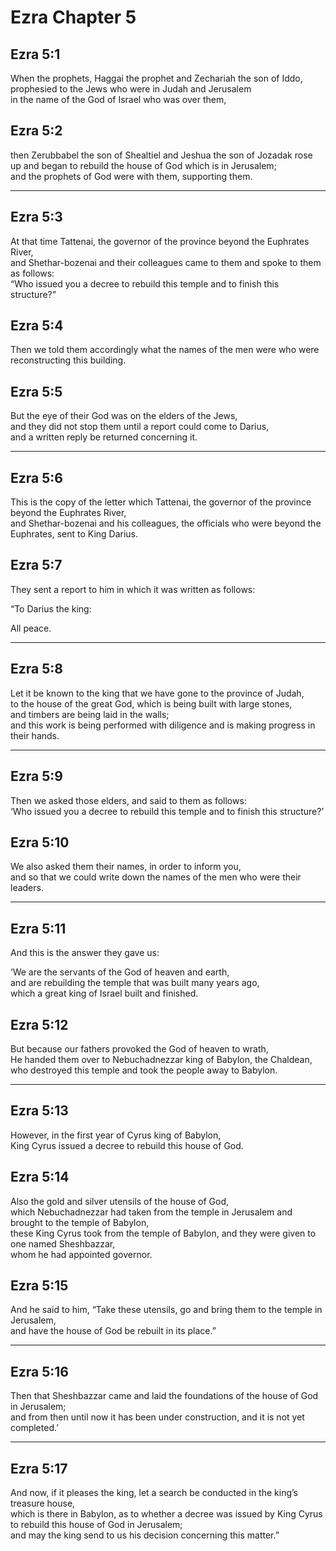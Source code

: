 # Ezra Chapter 5

## Ezra 5:1

When the prophets, Haggai the prophet and Zechariah the son of Iddo, prophesied to the Jews who were in Judah and Jerusalem  
in the name of the God of Israel who was over them,

## Ezra 5:2

then Zerubbabel the son of Shealtiel and Jeshua the son of Jozadak rose up and began to rebuild the house of God which is in Jerusalem;  
and the prophets of God were with them, supporting them.

---

## Ezra 5:3

At that time Tattenai, the governor of the province beyond the Euphrates River,  
and Shethar-bozenai and their colleagues came to them and spoke to them as follows:  
“Who issued you a decree to rebuild this temple and to finish this structure?”

## Ezra 5:4

Then we told them accordingly what the names of the men were who were reconstructing this building.

## Ezra 5:5

But the eye of their God was on the elders of the Jews,  
and they did not stop them until a report could come to Darius,  
and a written reply be returned concerning it.

---

## Ezra 5:6

This is the copy of the letter which Tattenai, the governor of the province beyond the Euphrates River,  
and Shethar-bozenai and his colleagues, the officials who were beyond the Euphrates, sent to King Darius.

## Ezra 5:7

They sent a report to him in which it was written as follows:

“To Darius the king:

All peace.

---

## Ezra 5:8

Let it be known to the king that we have gone to the province of Judah,  
to the house of the great God, which is being built with large stones,  
and timbers are being laid in the walls;  
and this work is being performed with diligence and is making progress in their hands.

---

## Ezra 5:9

Then we asked those elders, and said to them as follows:  
‘Who issued you a decree to rebuild this temple and to finish this structure?’

## Ezra 5:10

We also asked them their names, in order to inform you,  
and so that we could write down the names of the men who were their leaders.

---

## Ezra 5:11

And this is the answer they gave us:

‘We are the servants of the God of heaven and earth,  
and are rebuilding the temple that was built many years ago,  
which a great king of Israel built and finished.

## Ezra 5:12

But because our fathers provoked the God of heaven to wrath,  
He handed them over to Nebuchadnezzar king of Babylon, the Chaldean,  
who destroyed this temple and took the people away to Babylon.

---

## Ezra 5:13

However, in the first year of Cyrus king of Babylon,  
King Cyrus issued a decree to rebuild this house of God.

## Ezra 5:14

Also the gold and silver utensils of the house of God,  
which Nebuchadnezzar had taken from the temple in Jerusalem and brought to the temple of Babylon,  
these King Cyrus took from the temple of Babylon, and they were given to one named Sheshbazzar,  
whom he had appointed governor.

## Ezra 5:15

And he said to him, “Take these utensils, go and bring them to the temple in Jerusalem,  
and have the house of God be rebuilt in its place.”

---

## Ezra 5:16

Then that Sheshbazzar came and laid the foundations of the house of God in Jerusalem;  
and from then until now it has been under construction, and it is not yet completed.’

---

## Ezra 5:17

And now, if it pleases the king, let a search be conducted in the king’s treasure house,  
which is there in Babylon, as to whether a decree was issued by King Cyrus  
to rebuild this house of God in Jerusalem;  
and may the king send to us his decision concerning this matter.”
